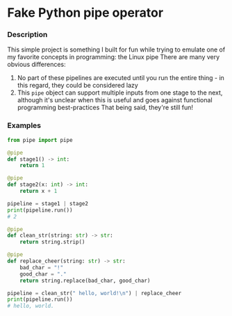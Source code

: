 # Fake Python pipe operator

### Description
This simple project is something I built for fun while trying to emulate one of my favorite concepts in programming: the Linux pipe
There are many very obvious differences:
1. No part of these pipelines are executed until you run the entire thing - in this regard, they could be considered lazy
2. This `pipe` object can support multiple inputs from one stage to the next, although it's unclear when this is useful and goes against functional programming best-practices
That being said, they're still fun!

### Examples
```python
from pipe import pipe

@pipe
def stage1() -> int:
    return 1

@pipe
def stage2(x: int) -> int:
    return x + 1

pipeline = stage1 | stage2
print(pipeline.run())
# 2
```

```python
@pipe
def clean_str(string: str) -> str:
    return string.strip()

@pipe
def replace_cheer(string: str) -> str:
    bad_char = "!"
    good_char = "."
    return string.replace(bad_char, good_char)

pipeline = clean_str(" hello, world!\n") | replace_cheer
print(pipeline.run())
# hello, world.
```